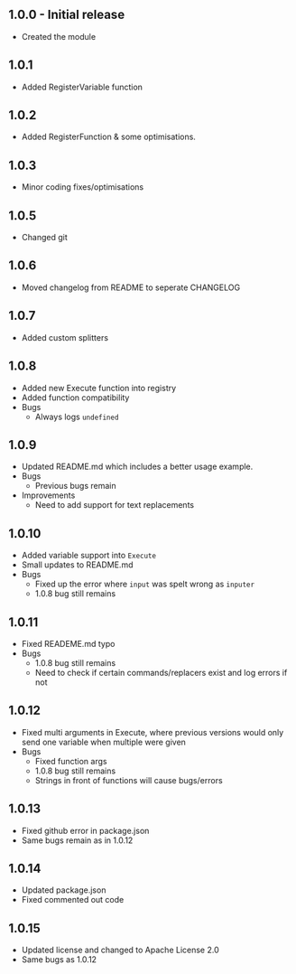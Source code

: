 ## 1.0.0 - Initial release
* Created the module
## 1.0.1
* Added RegisterVariable function
## 1.0.2
* Added RegisterFunction & some optimisations.
## 1.0.3
* Minor coding fixes/optimisations
## 1.0.5
* Changed git
## 1.0.6
* Moved changelog from README to seperate CHANGELOG
## 1.0.7
* Added custom splitters
## 1.0.8
* Added new Execute function into registry
* Added function compatibility
* Bugs
  * Always logs `undefined`
## 1.0.9
* Updated README.md which includes a better usage example.
* Bugs
  * Previous bugs remain
* Improvements
  * Need to add support for text replacements
## 1.0.10
* Added variable support into `Execute`
* Small updates to README.md
* Bugs
  * Fixed up the error where `input` was spelt wrong as `inputer`
  * 1.0.8 bug still remains
## 1.0.11
* Fixed READEME.md typo
* Bugs
  * 1.0.8 bug still remains
  * Need to check if certain commands/replacers exist and log errors if not
## 1.0.12
* Fixed multi arguments in Execute, where previous versions would only send one variable when multiple were given
* Bugs
  * Fixed function args
  * 1.0.8 bug still remains
  * Strings in front of functions will cause bugs/errors
## 1.0.13
* Fixed github error in package.json
* Same bugs remain as in 1.0.12
## 1.0.14
* Updated package.json
* Fixed commented out code
## 1.0.15
* Updated license and changed to Apache License 2.0
* Same bugs as 1.0.12

